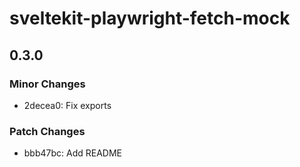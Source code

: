 # sveltekit-playwright-fetch-mock

## 0.3.0

### Minor Changes

- 2decea0: Fix exports

### Patch Changes

- bbb47bc: Add README
